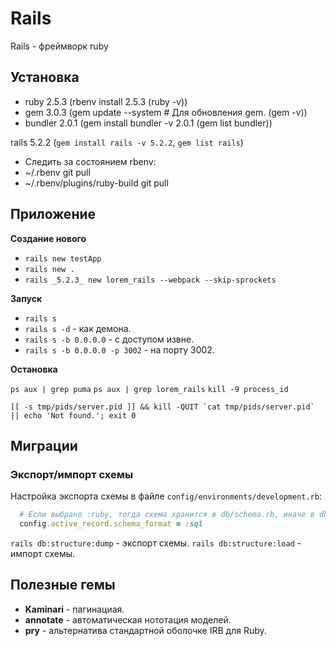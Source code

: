 # Rails

Rails - фреймворк ruby

## Установка

* ruby 2.5.3 (rbenv install 2.5.3 (ruby -v))
* gem 3.0.3 (gem update --system # Для обновления gem. (gem -v))
* bundler 2.0.1 (gem install bundler -v 2.0.1 (gem list bundler))

rails 5.2.2 (`gem install rails -v 5.2.2`, `gem list rails`)

* Следить за состоянием rbenv:
* ~/.rbenv git pull
* ~/.rbenv/plugins/ruby-build git pull

## Приложение

__Создание нового__

* `rails new testApp`
* `rails new .`
* `rails _5.2.3_ new lorem_rails --webpack --skip-sprockets`

__Запуск__

* `rails s`
* `rails s -d` - как демона.
* `rails s -b 0.0.0.0` - с доступом извне.
* `rails s -b 0.0.0.0 -p 3002` - на порту 3002.

__Остановка__

`ps aux | grep puma`
`ps aux | grep lorem_rails`
`kill -9 process_id`

```
[[ -s tmp/pids/server.pid ]] && kill -QUIT `cat tmp/pids/server.pid` || echo 'Not found.'; exit 0
```

## Миграции

### Экспорт/импорт схемы

Настройка экспорта схемы в файле `config/environments/development.rb`:

```ruby
  # Если выбрано :ruby, тогда схема хранится в db/schema.rb, иначе в db/structure.sql
  config.active_record.schema_format = :sql
```

`rails db:structure:dump` - экспорт схемы.
`rails db:structure:load` - импорт схемы.


## Полезные гемы

* __Kaminari__ - пагинациая.
* __annotate__ - автоматическая нототация моделей.
* __pry__ - альтернатива стандартной оболочке IRB для Ruby.
